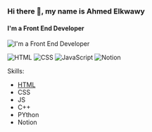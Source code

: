 ### Hi there 👋, my name is Ahmed Elkwawy
#### I'm a Front End Developer
![I'm a Front End Developer](https://scontent.faly8-1.fna.fbcdn.net/v/t39.30808-6/414819700_3527376280909050_5349079374266488179_n.jpg?_nc_cat=104&ccb=1-7&_nc_sid=5f2048&_nc_ohc=Fm1JPG8hQfwAX_Y6kbt&_nc_ht=scontent.faly8-1.fna&oh=00_AfDpvP9UBBBrXX20rlxvG3MsiB17YRA0zzeoeqAYGIabSg&oe=65EEB6DB)


![HTML]([https://img.shields.io/badge/html5-%23E34F26.svg?style=for-the-badge&logo=html5&logoColor=white](https://cdn-icons-png.flaticon.com/128/1051/1051277.png))
![CSS]([https://img.shields.io/badge/css3-%231572B6.svg?style=for-the-badge&logo=css3&logoColor=white](https://cdn-icons-png.flaticon.com/128/732/732190.png))
![JavaScript]([https://img.shields.io/badge/javascript-%23323330.svg?style=for-the-badge&logo=javascript&logoColor=%23F7DF1E](https://cdn-icons-png.flaticon.com/128/5968/5968292.png))
![Notion](https://img.shields.io/badge/Notion-%23000000.svg?style=for-the-badge&logo=notion&logoColor=white)

   
Skills: 
* [HTML]([https://img.shields.io/badge/html5-%23E34F26.svg?style=for-the-badge&logo=html5&logoColor=white](https://cdn-icons-png.flaticon.com/128/1051/1051277.png))
* CSS
* JS
* C++ 
* PYthon 
* Notion
